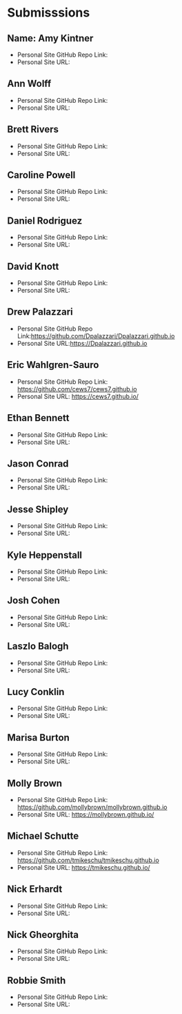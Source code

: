 # Submisssions

## Name: Amy Kintner

* Personal Site GitHub Repo Link:
* Personal Site URL:

## Ann Wolff

* Personal Site GitHub Repo Link:
* Personal Site URL:

## Brett Rivers

* Personal Site GitHub Repo Link:
* Personal Site URL:

## Caroline Powell

* Personal Site GitHub Repo Link:
* Personal Site URL:

## Daniel Rodriguez

* Personal Site GitHub Repo Link:
* Personal Site URL:

## David Knott

* Personal Site GitHub Repo Link:
* Personal Site URL:

## Drew Palazzari

* Personal Site GitHub Repo Link:https://github.com/Dpalazzari/Dpalazzari.github.io
* Personal Site URL:https://Dpalazzari.github.io

## Eric Wahlgren-Sauro

* Personal Site GitHub Repo Link: https://github.com/cews7/cews7.github.io
* Personal Site URL: https://cews7.github.io/

## Ethan Bennett

* Personal Site GitHub Repo Link:
* Personal Site URL:

## Jason Conrad

* Personal Site GitHub Repo Link:
* Personal Site URL:

## Jesse Shipley

* Personal Site GitHub Repo Link:
* Personal Site URL:

## Kyle Heppenstall

* Personal Site GitHub Repo Link:
* Personal Site URL:

## Josh Cohen

* Personal Site GitHub Repo Link:
* Personal Site URL:

## Laszlo Balogh

* Personal Site GitHub Repo Link:
* Personal Site URL:

## Lucy Conklin

* Personal Site GitHub Repo Link:
* Personal Site URL:

## Marisa Burton

* Personal Site GitHub Repo Link:
* Personal Site URL:

## Molly Brown

* Personal Site GitHub Repo Link: https://github.com/mollybrown/mollybrown.github.io
* Personal Site URL: https://mollybrown.github.io/

## Michael Schutte

* Personal Site GitHub Repo Link: https://github.com/tmikeschu/tmikeschu.github.io
* Personal Site URL: https://tmikeschu.github.io/

## Nick Erhardt

* Personal Site GitHub Repo Link:
* Personal Site URL:

## Nick Gheorghita

* Personal Site GitHub Repo Link:
* Personal Site URL:

## Robbie Smith

* Personal Site GitHub Repo Link:
* Personal Site URL:
